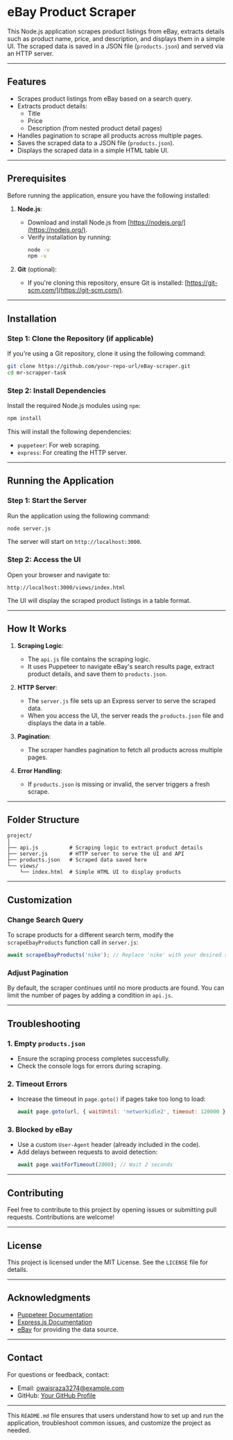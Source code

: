 # eBay Product Scraper

This Node.js application scrapes product listings from eBay, extracts details such as product name, price, and description, and displays them in a simple UI. The scraped data is saved in a JSON file (`products.json`) and served via an HTTP server.

---

## **Features**

- Scrapes product listings from eBay based on a search query.
- Extracts product details:
  - Title
  - Price
  - Description (from nested product detail pages)
- Handles pagination to scrape all products across multiple pages.
- Saves the scraped data to a JSON file (`products.json`).
- Displays the scraped data in a simple HTML table UI.

---

## **Prerequisites**

Before running the application, ensure you have the following installed:

1. **Node.js**:
   - Download and install Node.js from [https://nodejs.org/](https://nodejs.org/).
   - Verify installation by running:
     ```bash
     node -v
     npm -v
     ```

2. **Git** (optional):
   - If you're cloning this repository, ensure Git is installed: [https://git-scm.com/](https://git-scm.com/).

---

## **Installation**

### Step 1: Clone the Repository (if applicable)
If you're using a Git repository, clone it using the following command:
```bash
git clone https://github.com/your-repo-url/eBay-scraper.git
cd mr-scrapper-task
```

### Step 2: Install Dependencies
Install the required Node.js modules using `npm`:
```bash
npm install
```

This will install the following dependencies:
- `puppeteer`: For web scraping.
- `express`: For creating the HTTP server.

---

## **Running the Application**

### Step 1: Start the Server
Run the application using the following command:
```bash
node server.js
```

The server will start on `http://localhost:3000`.

### Step 2: Access the UI
Open your browser and navigate to:
```
http://localhost:3000/views/index.html
```

The UI will display the scraped product listings in a table format.

---

## **How It Works**

1. **Scraping Logic**:
   - The `api.js` file contains the scraping logic.
   - It uses Puppeteer to navigate eBay's search results page, extract product details, and save them to `products.json`.

2. **HTTP Server**:
   - The `server.js` file sets up an Express server to serve the scraped data.
   - When you access the UI, the server reads the `products.json` file and displays the data in a table.

3. **Pagination**:
   - The scraper handles pagination to fetch all products across multiple pages.

4. **Error Handling**:
   - If `products.json` is missing or invalid, the server triggers a fresh scrape.

---

## **Folder Structure**

```
project/
│
├── api.js          # Scraping logic to extract product details
├── server.js       # HTTP server to serve the UI and API
├── products.json   # Scraped data saved here
└── views/
    └── index.html  # Simple HTML UI to display products
```

---

## **Customization**

### Change Search Query
To scrape products for a different search term, modify the `scrapeEbayProducts` function call in `server.js`:
```javascript
await scrapeEbayProducts('nike'); // Replace 'nike' with your desired search query
```

### Adjust Pagination
By default, the scraper continues until no more products are found. You can limit the number of pages by adding a condition in `api.js`.

---

## **Troubleshooting**

### 1. **Empty `products.json`**
- Ensure the scraping process completes successfully.
- Check the console logs for errors during scraping.

### 2. **Timeout Errors**
- Increase the timeout in `page.goto()` if pages take too long to load:
  ```javascript
  await page.goto(url, { waitUntil: 'networkidle2', timeout: 120000 });
  ```

### 3. **Blocked by eBay**
- Use a custom `User-Agent` header (already included in the code).
- Add delays between requests to avoid detection:
  ```javascript
  await page.waitForTimeout(2000); // Wait 2 seconds
  ```

---

## **Contributing**

Feel free to contribute to this project by opening issues or submitting pull requests. Contributions are welcome!

---

## **License**

This project is licensed under the MIT License. See the `LICENSE` file for details.

---

## **Acknowledgments**

- [Puppeteer Documentation](https://pptr.dev/)
- [Express.js Documentation](https://expressjs.com/)
- [eBay](https://www.ebay.com/) for providing the data source.

---

## **Contact**

For questions or feedback, contact:
- Email: owaisraza3274@example.com
- GitHub: [Your GitHub Profile](https://github.com/raza2004)

---

This `README.md` file ensures that users understand how to set up and run the application, troubleshoot common issues, and customize the project as needed.
